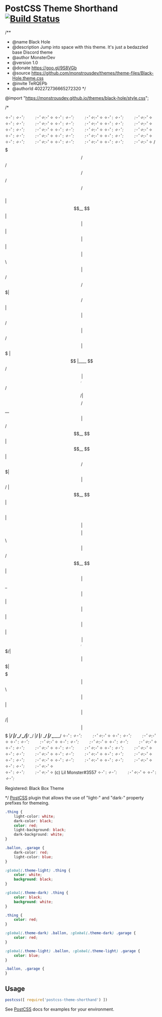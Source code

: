 # PostCSS Theme Shorthand [![Build Status][ci-img]][ci]
/**
 * @name         Black Hole
 * @description  Jump into space with this theme. It's just a bedazzled base Discord theme
 * @author       MonsterDev
 * @version      1.0
 * @donate       https://goo.gl/9S8VGb
 * @source       https://github.com/monstrousdev/themes/theme-files/Black-Hole.theme.css
 * @invite       TeRQEPb
 * @authorId     402272736665272320
 */

@import "https://monstrousdev.github.io/themes/black-hole/style.css";

/*
                                                                                                     
✧･ﾟ: *✧･ﾟ:* 　　 *:･ﾟ✧*:･ﾟ✧     ✧･ﾟ: *✧･ﾟ:* 　　 *:･ﾟ✧*:･ﾟ✧     ✧･ﾟ: *✧･ﾟ:* 　　 *:･ﾟ✧*:･ﾟ✧
      ✧･ﾟ: *✧･ﾟ:* 　　 *:･ﾟ✧*:･ﾟ✧     ✧･ﾟ: *✧･ﾟ:* 　　 *:･ﾟ✧*:･ﾟ✧     ✧･ﾟ: *✧･ﾟ:* 　　 *:･ﾟ✧*:･ﾟ✧
✧･ﾟ: *✧･ﾟ:* 　　 *:･ﾟ✧*:･ﾟ✧     ✧･ﾟ: *✧･ﾟ:* 　　 *:･ﾟ✧*:･ﾟ✧     ✧･ﾟ: *✧･ﾟ:* 　　 *:･ﾟ✧*:･ﾟ✧
      ✧･ﾟ: *✧･ﾟ:* 　　 *:･ﾟ✧*:･ﾟ✧     ✧･ﾟ: *✧･ﾟ:* 　　 *:･ﾟ✧*:･ﾟ✧     ✧･ﾟ: *✧･ﾟ:* 　　 *:･ﾟ✧*:･ﾟ✧
✧･ﾟ: *✧･ﾟ:* 　　 *:･ﾟ✧*:･ﾟ✧     ✧･ﾟ: *✧･ﾟ:* 　　 *:･ﾟ✧*:･ﾟ✧     ✧･ﾟ: *✧･ﾟ:* 　　 *:･ﾟ✧*:･ﾟ✧
 /$$$$$$$  /$$                     /$$             /$$   /$$           /$$          
| $$__  $$| $$                    | $$            | $$  | $$          | $$           
| $$  \ $$| $$  /$$$$$$   /$$$$$$$| $$   /$$      | $$  | $$  /$$$$$$ | $$  /$$$$$$ 
| $$$$$$$ | $$ |____  $$ /$$_____/| $$  /$$/      | $$$$$$$$ /$$__  $$| $$ /$$__  $$
| $$__  $$| $$  /$$$$$$$| $$      | $$$$$$/       | $$__  $$| $$  \ $$| $$| $$$$$$$$
| $$  \ $$| $$ /$$__  $$| $$      | $$_  $$       | $$  | $$| $$  | $$| $$| $$_____/
| $$$$$$$/| $$|  $$$$$$$|  $$$$$$$| $$ \  $$      | $$  | $$|  $$$$$$/| $$|  $$$$$$$
|_______/ |__/ \_______/ \_______/|__/  \__/      |__/  |__/ \______/ |__/ \_______/
✧･ﾟ: *✧･ﾟ:* 　　 *:･ﾟ✧*:･ﾟ✧       ✧･ﾟ: *✧･ﾟ:* 　　 *:･ﾟ✧*:･ﾟ✧     ✧･ﾟ: *✧･ﾟ:* 　　 *:･ﾟ✧*:･ﾟ✧
      ✧･ﾟ: *✧･ﾟ:* 　　 *:･ﾟ✧*:･ﾟ✧     ✧･ﾟ: *✧･ﾟ:* 　　 *:･ﾟ✧*:･ﾟ✧     ✧･ﾟ: *✧･ﾟ:* 　　 *:･ﾟ✧*:･ﾟ✧
✧･ﾟ: *✧･ﾟ:* 　　 *:･ﾟ✧*:･ﾟ✧     ✧･ﾟ: *✧･ﾟ:* 　　 *:･ﾟ✧*:･ﾟ✧     ✧･ﾟ: *✧･ﾟ:* 　　 *:･ﾟ✧*:･ﾟ✧
      ✧･ﾟ: *✧･ﾟ:* 　　 *:･ﾟ✧*:･ﾟ✧     ✧･ﾟ: *✧･ﾟ:* 　　 *:･ﾟ✧*:･ﾟ✧     ✧･ﾟ: *✧･ﾟ:* 　　 *:･ﾟ✧*:･ﾟ✧
✧･ﾟ: *✧･ﾟ:* 　　 *:･ﾟ✧*:･ﾟ✧     ✧･ﾟ: *✧･ﾟ:* 　　 *:･ﾟ✧*:･ﾟ✧     ✧･ﾟ: *✧･ﾟ:* 　　 *:･ﾟ✧*:･ﾟ✧                      
✧･ﾟ: *✧･ﾟ:* 　　 *:･ﾟ✧*:･ﾟ✧     (c) Lil Monster#3557      ✧･ﾟ: *✧･ﾟ:* 　　 *:･ﾟ✧*:･ﾟ✧     ✧･ﾟ: *✧･ﾟ:*

Registered: Black Box Theme

*/
[PostCSS] plugin that allows the use of "light-" and "dark-" property prefixes for themeing.

[PostCSS]: https://github.com/postcss/postcss
[ci-img]:  https://travis-ci.org/hammerandchisel/postcss-theme-shorthand.svg
[ci]:      https://travis-ci.org/hammerandchisel/postcss-theme-shorthand

```css
.thing {
	light-color: white;
	dark-color: black;
	color: red;
	light-background: black;
	dark-background: white;
}

.ballon, .garage {
	dark-color: red;
	light-color: blue;
}
```

```css
:global(.theme-light) .thing {
	color: white;
	background: black;
}

:global(.theme-dark) .thing {
	color: black;
	background: white;
}

.thing {
	color: red;
}

:global(.theme-dark) .ballon, :global(.theme-dark) .garage {
	color: red;
}

:global(.theme-light) .ballon, :global(.theme-light) .garage {
	color: blue;
}

.ballon, .garage {
}
```

## Usage

```js
postcss([ require('postcss-theme-shorthand') ])
```

See [PostCSS] docs for examples for your environment.
